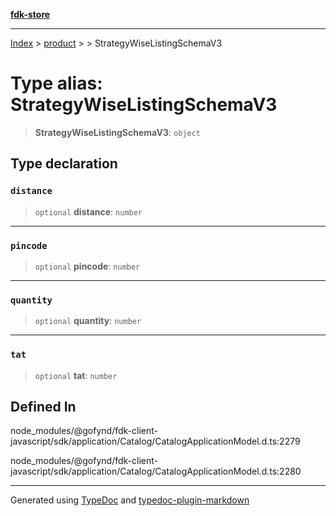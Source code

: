 [**fdk-store**](../../../README.md)
***

[Index](../../../API.md) > [product](../../README.md) > [<internal>](../README.md) > StrategyWiseListingSchemaV3

# Type alias: StrategyWiseListingSchemaV3

> **StrategyWiseListingSchemaV3**: `object`

## Type declaration

### `distance`

> `optional` **distance**: `number`

***

### `pincode`

> `optional` **pincode**: `number`

***

### `quantity`

> `optional` **quantity**: `number`

***

### `tat`

> `optional` **tat**: `number`

## Defined In

node\_modules/@gofynd/fdk-client-javascript/sdk/application/Catalog/CatalogApplicationModel.d.ts:2279

node\_modules/@gofynd/fdk-client-javascript/sdk/application/Catalog/CatalogApplicationModel.d.ts:2280

***
Generated using [TypeDoc](https://typedoc.org/) and [typedoc-plugin-markdown](https://www.npmjs.com/package/typedoc-plugin-markdown)
